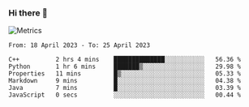 ### Hi there 👋

![Metrics](https://github.com/radoapx/radoapx/blob/main/github-metrics.svg)

<!--START_SECTION:waka-->

```text
From: 18 April 2023 - To: 25 April 2023

C++          2 hrs 4 mins    ██████████████░░░░░░░░░░░   56.36 %
Python       1 hr 6 mins     ███████▒░░░░░░░░░░░░░░░░░   29.98 %
Properties   11 mins         █▒░░░░░░░░░░░░░░░░░░░░░░░   05.33 %
Markdown     9 mins          █░░░░░░░░░░░░░░░░░░░░░░░░   04.38 %
Java         7 mins          █░░░░░░░░░░░░░░░░░░░░░░░░   03.39 %
JavaScript   0 secs          ░░░░░░░░░░░░░░░░░░░░░░░░░   00.44 %
```

<!--END_SECTION:waka-->

<!--
**radoapx/radoapx** is a ✨ _special_ ✨ repository because its `README.md` (this file) appears on your GitHub profile.

Here are some ideas to get you started:

- 🔭 I’m currently working on ...
- 🌱 I’m currently learning ...
- 👯 I’m looking to collaborate on ...
- 🤔 I’m looking for help with ...
- 💬 Ask me about ...
- 📫 How to reach me: ...
- 😄 Pronouns: ...
- ⚡ Fun fact: ...
-->
